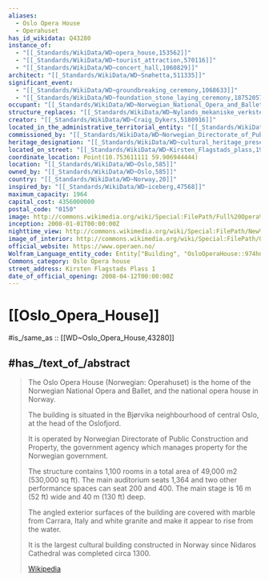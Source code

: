 ```yaml
---
aliases:
  - Oslo Opera House
  - Operahuset
has_id_wikidata: Q43280
instance_of:
  - "[[_Standards/WikiData/WD~opera_house,153562]]"
  - "[[_Standards/WikiData/WD~tourist_attraction,570116]]"
  - "[[_Standards/WikiData/WD~concert_hall,1060829]]"
architect: "[[_Standards/WikiData/WD~Snøhetta,511335]]"
significant_event:
  - "[[_Standards/WikiData/WD~groundbreaking_ceremony,1068633]]"
  - "[[_Standards/WikiData/WD~foundation_stone_laying_ceremony,18752057]]"
occupant: "[[_Standards/WikiData/WD~Norwegian_National_Opera_and_Ballet,1186798]]"
structure_replaces: "[[_Standards/WikiData/WD~Nylands_mekaniske_verksted,1189406]]"
creator: "[[_Standards/WikiData/WD~Craig_Dykers,5180916]]"
located_in_the_administrative_territorial_entity: "[[_Standards/WikiData/WD~Oslo_Municipality,5245991]]"
commissioned_by: "[[_Standards/WikiData/WD~Norwegian_Directorate_of_Public_Construction_and_Property,7604466]]"
heritage_designation: "[[_Standards/WikiData/WD~cultural_heritage_preservation_in_Norway,11970056]]"
located_on_street: "[[_Standards/WikiData/WD~Kirsten_Flagstads_plass,19377223]]"
coordinate_location: Point(10.753611111 59.906944444)
location: "[[_Standards/WikiData/WD~Oslo,585]]"
owned_by: "[[_Standards/WikiData/WD~Oslo,585]]"
country: "[[_Standards/WikiData/WD~Norway,20]]"
inspired_by: "[[_Standards/WikiData/WD~iceberg,47568]]"
maximum_capacity: 1964
capital_cost: 4356000000
postal_code: "0150"
image: http://commons.wikimedia.org/wiki/Special:FilePath/Full%20Opera%20by%20night.jpg
inception: 2008-01-01T00:00:00Z
nighttime_view: http://commons.wikimedia.org/wiki/Special:FilePath/New%20Opera%20in%20Oslo.jpg
image_of_interior: http://commons.wikimedia.org/wiki/Special:FilePath/OsloOperaBj%C3%B8rvika2008-03-25-11.jpg
official_website: https://www.operaen.no/
Wolfram_Language_entity_code: Entity["Building", "OsloOperaHouse::974hn"]
Commons_category: Oslo Opera house
street_address: Kirsten Flagstads Plass 1
date_of_official_opening: 2008-04-12T00:00:00Z
---
```


# [[Oslo_Opera_House]] 

#is_/same_as :: [[WD~Oslo_Opera_House,43280]] 

## #has_/text_of_/abstract 

> The Oslo Opera House (Norwegian: Operahuset) 
> is the home of the Norwegian National Opera and Ballet, 
> and the national opera house in Norway. 
> 
> The building is situated in the Bjørvika neighbourhood of central Oslo, 
> at the head of the Oslofjord. 
> 
> It is operated by Norwegian Directorate of Public Construction and Property, 
> the government agency which manages property for the Norwegian government. 
> 
> The structure contains 1,100 rooms in a total area of 49,000 m2 (530,000 sq ft). 
> The main auditorium seats 1,364 and two other performance spaces can seat 200 and 400. 
> The main stage is 16 m (52 ft) wide and 40 m (130 ft) deep.  
> 
> The angled exterior surfaces of the building are covered with marble from Carrara, Italy 
> and white granite and make it appear to rise from the water.  
> 
> It is the largest cultural building constructed in Norway since Nidaros Cathedral was completed circa 1300.
>
> [Wikipedia](https://en.wikipedia.org/wiki/Oslo%20Opera%20House)  

